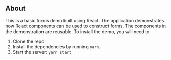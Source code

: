 ## About
This is a basic forms demo built using React. The application demonstrates how React components can be used to construct forms. The components in the demonstration are reusable. 
To install the demo, you will need to 
1. Clone the repo
2. Install the dependencies by running `yarn`.
3. Start the server: `yarn start`

